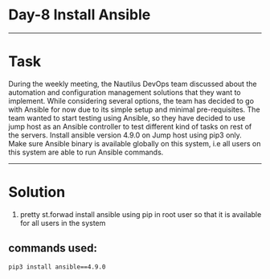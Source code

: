 # Day-8 Install Ansible
---
# Task
During the weekly meeting, the Nautilus DevOps team discussed about the automation and configuration management solutions that they want to implement. While considering several options, the team has decided to go with Ansible for now due to its simple setup and minimal pre-requisites. The team wanted to start testing using Ansible, so they have decided to use jump host as an Ansible controller to test different kind of tasks on rest of the servers.
Install ansible version 4.9.0 on Jump host using pip3 only. Make sure Ansible binary is available globally on this system, i.e all users on this system are able to run Ansible commands.

---
# Solution
1. pretty st.forwad install ansible using pip in root user so that it is available for all users in the system

## commands used:
```
pip3 install ansible==4.9.0
```
